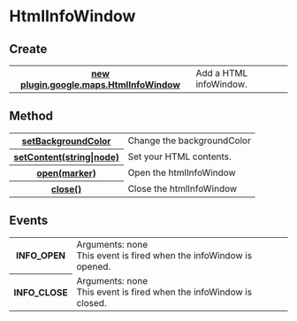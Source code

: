 # HtmlInfoWindow

## Create
<table>
    <tr>
        <th><a href="./newHtmlInfoWindow/README.md">new plugin.google.maps.HtmlInfoWindow</a></th>
        <td>Add a HTML infoWindow.</td>
    </tr>
</table>


## Method

<table>
    <tr>
        <th><a href="./setBackgroundColor/README.md">setBackgroundColor</a></th>
        <td>Change the backgroundColor</td>
    </tr>
    <tr>
        <th><a href="./setContent/README.md">setContent(string|node)</a></th>
        <td>Set your HTML contents.</td>
    </tr>
    <tr>
        <th><a href="./open/README.md">open(marker)</a></th>
        <td>Open the htmlInfoWindow</td>
    </tr>
    <tr>
        <th><a href="./close/README.md">close()</a></th>
        <td>Close the htmlInfoWindow</td>
    </tr>
</table>

## Events

<table>
    <tr>
        <th>INFO_OPEN</th>
        <td>Arguments:  none<br>This event is fired when the infoWindow is opened.</td>
    </tr>
    <tr>
        <th>INFO_CLOSE</th>
        <td>Arguments:  none<br>This event is fired when the infoWindow is closed.</td>
    </tr>
</table>
